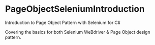 # PageObjectSeleniumIntroduction
Introduction to Page Object Pattern with Selenium for C#

Covering the basics for both Selenium WeBdriver & Page Object design pattern.
